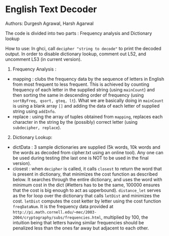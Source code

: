 # English Text Decoder

Authors: Durgesh Agrawal, Harsh Agarwal

The code is divided into two parts : Frequency analysis and Dictionary lookup

How to use: In ghci, call `decipher "string to decode"` to print the decoded output.
In order to disable dictionary lookup, comment out L52, and uncomment L53 (in current version).

1) Frequency Analysis :

* mapping : clubs the frequency data by the sequence of letters in English from most frequent to less frequent. This is achieved by counting frequency of each letter in the supplied string (using `mainCount`) and then sorting the same in descending order of frequency (using `sortByFreq, qsort, gteq, lt`).
What we are basically doing in `mainCount` is using a blank array `[]` and adding the data of each letter of supplied string using `addInfo`.
* replace : using the array of tuples obtained from `mapping`, replaces each character in the string by the (possibly) correct letter (using `subdecipher, replace`).

2) Dictionary Lookup:

* dictData : 3 sample dictionaries are supplied (5k words, 10k words and the words as decoded from cipher.txt using an online tool). Any one can be used during testing (the last one is NOT to be used in the final version).
* closest : when `decipher` is called, it calls `closest` to return the word that is present in dictionary, that minimizes the cost function as described below. It searches through the entire dictionary, and uses the word with minimum cost in the dict (#letters has to be the same, 100000 ensures that the cost is big enough to act as upperbound). `distance_let` serves as the for loop over the dictionary that calls `letDist` and minimizes the cost. `letDist` computes the cost ketter by letter using the cost function `freqDataNum`. It is the frequency data provided at `http://pi.math.cornell.edu/~mec/2003-2004/cryptography/subs/frequencies.html`, multiplied by 100, the intuition being that letters having similar frequencies should be penalized less than the ones far away but adjacent to each other.
